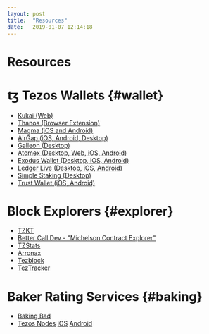 ```yaml
---
layout: post
title:  "Resources"
date:   2019-01-07 12:14:18
---
```

Resources
===========

# ꜩ Tezos Wallets {#wallet}
- [Kukai (Web)](https://kukai.app/)
- [Thanos (Browser Extension)](https://thanoswallet.com)
- [Magma (iOS and Android)](https://magmawallet.io)
- [AirGap (iOS, Android, Desktop)](https://airgap.it) 
- [Galleon (Desktop)](https://galleon-wallet.tech/)
- [Atomex (Desktop, Web, iOS, Android)](https://atomex.me/)
- [Exodus Wallet (Desktop, iOS, Android)](http://exodus.io)
- [Ledger Live (Desktop, iOS, Android)](https://ledger.com/ledger-live/download)
- [Simple Staking (Desktop)](https://simplestaking.com)
- [Trust Wallet (iOS, Android)](http://trustwallet.com)

# Block Explorers {#explorer}
- [TZKT](https://tzkt.io)
- [Better Call Dev - "Michelson Contract Explorer"](https://better-call.dev/)
- [TZStats](https://tzstats.com/)
- [Arronax](https://arronax.io/)
- [Tezblock](https://tezblock.io/)
- [TezTracker](https://teztracker.com/en/mainnet)


# Baker Rating Services {#baking}
- [Baking Bad](https://baking-bad.org)
- [Tezos Nodes](https://www.tezos-nodes.com/) [iOS](https://apps.apple.com/us/app/tezos-nodes/id1517012548?l=&ls=1) [Android](https://play.google.com/store/apps/details?id=com.tezosnodes.tezosnodes)
